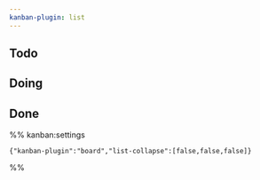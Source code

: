 ```yaml
---
kanban-plugin: list
---
```


## Todo



## Doing



## Done





%% kanban:settings
```
{"kanban-plugin":"board","list-collapse":[false,false,false]}
```
%%